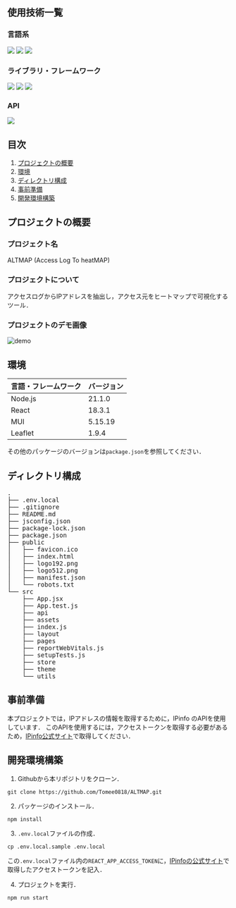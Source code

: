 ## 使用技術一覧
### 言語系
<p style="display: inline">
  <img src="https://img.shields.io/badge/HTML-555555.svg?logo=html5&style=for-the-badge">
  <img src="https://img.shields.io/badge/CSS-555555.svg?logo=css3&style=for-the-badge">
  <img src="https://img.shields.io/badge/JavaScript-555555.svg?logo=javascript&style=for-the-badge">
</p>

### ライブラリ・フレームワーク
<p style="display: inline">
  <img src="https://img.shields.io/badge/React-555555.svg?logo=react&style=for-the-badge">
  <img src="https://img.shields.io/badge/MUI-555555.svg?logo=mui&style=for-the-badge">
  <img src="https://img.shields.io/badge/Leaflet-555555.svg?logo=leaflet&style=for-the-badge">
</p>

### API
<img src="https://img.shields.io/badge/Ipinfo-555555.svg?logo={}&style=for-the-badge">


## 目次

1. [プロジェクトの概要](#プロジェクトの概要)
2. [環境](#環境)
3. [ディレクトリ構成](#ディレクトリ構成)
4. [事前準備](#事前準備)
5. [開発環境構築](#開発環境構築)


## プロジェクトの概要
### プロジェクト名
ALTMAP (Access Log To heatMAP)

### プロジェクトについて
アクセスログからIPアドレスを抽出し，アクセス元をヒートマップで可視化するツール．

### プロジェクトのデモ画像
<img alt="demo" src="https://github.com/Tomee0818/ALTMAP/assets/107944091/7587eb24-403a-45ec-84ae-cc8687442c37">


## 環境
| 言語・フレームワーク  | バージョン |
| --------------------- | ---------- |
| Node.js               | 21.1.0     |
| React                 | 18.3.1     |
| MUI                   | 5.15.19    |
| Leaflet               | 1.9.4      |

その他のパッケージのバージョンは`package.json`を参照してください．


## ディレクトリ構成
<pre>
.
├── .env.local
├── .gitignore
├── README.md
├── jsconfig.json
├── package-lock.json
├── package.json
├── public
│   ├── favicon.ico
│   ├── index.html
│   ├── logo192.png
│   ├── logo512.png
│   ├── manifest.json
│   └── robots.txt
└── src
    ├── App.jsx
    ├── App.test.js
    ├── api
    ├── assets
    ├── index.js
    ├── layout
    ├── pages
    ├── reportWebVitals.js
    ├── setupTests.js
    ├── store
    ├── theme
    └── utils
</pre>


## 事前準備
本プロジェクトでは，IPアドレスの情報を取得するために，IPinfo のAPIを使用しています．
このAPIを使用するには，アクセストークンを取得する必要があるため，[IPinfo公式サイト](https://ipinfo.io/)で取得してください．


## 開発環境構築
1. Githubから本リポジトリをクローン．
```
git clone https://github.com/Tomee0818/ALTMAP.git
```

2. パッケージのインストール．
```
npm install
```

3. `.env.local`ファイルの作成．
```
cp .env.local.sample .env.local
```
この`.env.local`ファイル内の`REACT_APP_ACCESS_TOKEN`に，[IPinfoの公式サイト](https://ipinfo.io/)で取得したアクセストークンを記入．

4. プロジェクトを実行．
```
npm run start
```
